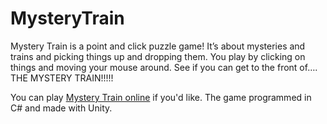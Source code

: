 # MysteryTrain
Mystery Train is a point and click puzzle game! It’s about mysteries and trains and picking things up and dropping them. You play by clicking on things and moving your mouse around. See if you can get to the front of…. THE MYSTERY TRAIN!!!!!

You can play [Mystery Train online](http://phaser.magnet.tsoa.nyu.edu/julian/www/MysteryTrain/) if you'd like. The game programmed in C# and made with Unity.
